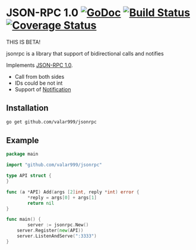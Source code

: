 # JSON-RPC 1.0 [![GoDoc](https://godoc.org/github.com/valar999/jsonrpc?status.svg)](http://godoc.org/github.com/valar999/jsonrpc) [![Build Status](https://travis-ci.org/valar999/jsonrpc.svg)](https://travis-ci.org/valar999/jsonrpc) [![Coverage Status](https://coveralls.io/repos/valar999/jsonrpc/badge.svg?branch=master&service=github)](https://coveralls.io/github/valar999/jsonrpc?branch=master)

THIS IS BETA!

jsonrpc is a library that support of bidirectional calls and notifies

Implements [JSON-RPC 1.0](http://www.jsonrpc.org/specification_v1).

- Call from both sides
- IDs could be not int
- Support of [Notification](http://www.jsonrpc.org/specification_v1#a1.3Notification)


## Installation

```sh
go get github.com/valar999/jsonrpc
```

## Example
```go
package main

import "github.com/valar999/jsonrpc"

type API struct {
}

func (a *API) Add(args [2]int, reply *int) error {
        *reply = args[0] + args[1]
        return nil
}

func main() {
        server := jsonrpc.New()
	server.Register(new(API))
	server.ListenAndServe(":3333")
}

```
